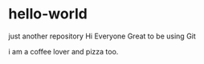 # hello-world
just another repository
Hi Everyone
Great to be using Git

i am a coffee lover and pizza too.
